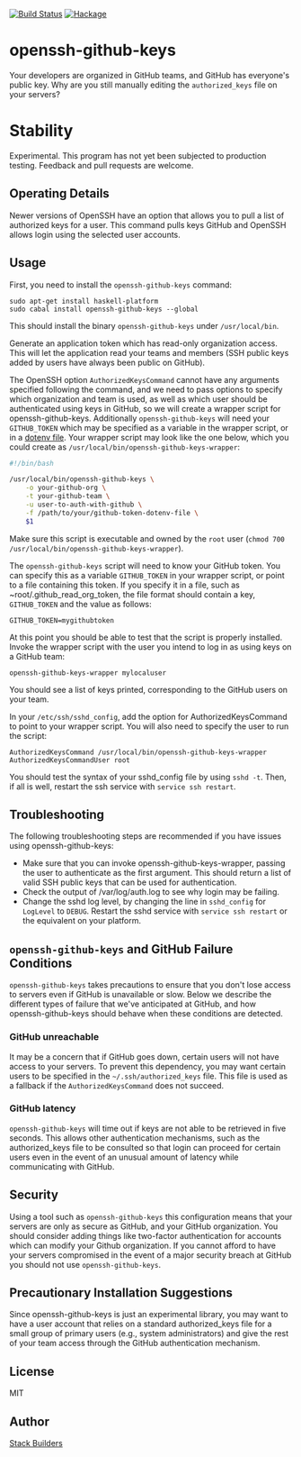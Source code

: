 [![Build Status](https://travis-ci.org/stackbuilders/openssh-github-keys.svg?branch=master)](https://travis-ci.org/stackbuilders/openssh-github-keys) [![Hackage](https://img.shields.io/hackage/v/openssh-github-keys.svg)](http://hackage.haskell.org/package/openssh-github-keys)

# openssh-github-keys

Your developers are organized in GitHub teams, and GitHub has
everyone's public key. Why are you still manually editing the
`authorized_keys` file on your servers?

# Stability

Experimental. This program has not yet been subjected to production
testing. Feedback and pull requests are welcome.

## Operating Details

Newer versions of OpenSSH have an option that allows you to pull a
list of authorized keys for a user. This command pulls keys GitHub and
OpenSSH allows login using the selected user accounts.

## Usage

First, you need to install the `openssh-github-keys` command:

```
sudo apt-get install haskell-platform
sudo cabal install openssh-github-keys --global
```

This should install the binary `openssh-github-keys` under
`/usr/local/bin`.

Generate an application token which has read-only organization
access. This will let the application read your teams and members
(SSH public keys added by users have always been public on GitHub).

The OpenSSH option `AuthorizedKeysCommand` cannot have any arguments
specified following the command, and we need to pass options to
specify which organization and team is used, as well as which user
should be authenticated using keys in GitHub, so we will create a
wrapper script for openssh-github-keys. Additionally
`openssh-github-keys` will need your `GITHUB_TOKEN` which may be
specified as a variable in the wrapper script, or in a
[dotenv file](https://github.com/stackbuilders/dotenv-hs). Your
wrapper script may look like the one below, which you could create as
`/usr/local/bin/openssh-github-keys-wrapper`:

```bash
#!/bin/bash

/usr/local/bin/openssh-github-keys \
    -o your-github-org \
    -t your-github-team \
    -u user-to-auth-with-github \
    -f /path/to/your/github-token-dotenv-file \
    $1
```

Make sure this script is executable and owned by the `root` user (`chmod 700
/usr/local/bin/openssh-github-keys-wrapper`).

The `openssh-github-keys` script will need to know your GitHub
token. You can specify this as a variable `GITHUB_TOKEN` in your
wrapper script, or point to a file containing this token. If you
specify it in a file, such as ~root/.github_read_org_token, the file
format should contain a key, `GITHUB_TOKEN` and the value as follows:

    GITHUB_TOKEN=mygithubtoken

At this point you should be able to test that the script is properly
installed. Invoke the wrapper script with the user you intend to log
in as using keys on a GitHub team:

    openssh-github-keys-wrapper mylocaluser

You should see a list of keys printed, corresponding to the GitHub
users on your team.

In your `/etc/ssh/sshd_config`, add the option for
AuthorizedKeysCommand to point to your wrapper script. You will also
need to specify the user to run the script:

```
AuthorizedKeysCommand /usr/local/bin/openssh-github-keys-wrapper
AuthorizedKeysCommandUser root
```


You should test the syntax of your sshd_config file by using `sshd
-t`. Then, if all is well, restart the ssh service with `service ssh restart`.

## Troubleshooting

The following troubleshooting steps are recommended if you have issues
using openssh-github-keys:

* Make sure that you can invoke openssh-github-keys-wrapper, passing
  the user to authenticate as the first argument. This should return a
  list of valid SSH public keys that can be used for authentication.
* Check the output of /var/log/auth.log to see why login may be
  failing.
* Change the sshd log level, by changing the line in `sshd_config` for
  `LogLevel` to `DEBUG`. Restart the sshd service with `service ssh
  restart` or the equivalent on your platform.

## `openssh-github-keys` and GitHub Failure Conditions

`openssh-github-keys` takes precautions to ensure that you don't lose
access to servers even if GitHub is unavailable or slow. Below we
describe the different types of failure that we've anticipated at
GitHub, and how openssh-github-keys should behave when these
conditions are detected.

### GitHub unreachable

It may be a concern that if GitHub goes down, certain users will not
have access to your servers. To prevent this dependency, you may want
certain users to be specified in the `~/.ssh/authorized_keys` file. This
file is used as a fallback if the `AuthorizedKeysCommand` does not
succeed.

### GitHub latency

`openssh-github-keys` will time out if keys are not able to be
retrieved in five seconds. This allows other authentication
mechanisms, such as the authorized_keys file to be consulted so that
login can proceed for certain users even in the event of an unusual
amount of latency while communicating with GitHub.

## Security

Using a tool such as `openssh-github-keys` this configuration means
that your servers are only as secure as GitHub, and your GitHub
organization. You should consider adding things like two-factor
authentication for accounts which can modify your Github
organization. If you cannot afford to have your servers compromised in
the event of a major security breach at GitHub you should not use
`openssh-github-keys`.

## Precautionary Installation Suggestions

Since openssh-github-keys is just an experimental library, you may
want to have a user account that relies on a standard authorized_keys
file for a small group of primary users (e.g., system administrators)
and give the rest of your team access through the GitHub
authentication mechanism.


## License

MIT

## Author

[Stack Builders](http://www.stackbuilders.com/)
